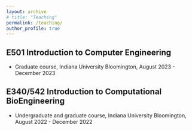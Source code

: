 ```yaml
---
layout: archive
# title: "Teaching"
permalink: /teaching/
author_profile: true
---
```


## E501 Introduction to Computer Engineering
- Graduate course, Indiana University Bloomington, August 2023 - December 2023

## E340/542 Introduction to Computational BioEngineering
- Undergraduate and graduate course, Indiana University Bloomington, August 2022 - December 2022


